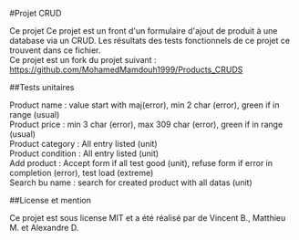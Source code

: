 #Projet CRUD

Ce projet Ce projet est un front d'un formulaire d'ajout de produit à une database via un CRUD. Les résultats des tests fonctionnels de ce projet ce trouvent dans ce fichier.    
Ce projet est un fork du projet suivant : https://github.com/MohamedMamdouh1999/Products_CRUDS  
  
  
##Tests unitaires  
  
Product name : value start with maj(error), min 2 char (error), green if in range (usual)  
Product price : min 3 char (error), max 309 char (error), green if in range (usual)  
Product category : All entry listed (unit)  
Product condition : All entry listed (unit)  
Add product : Accept form if all test good (unit), refuse form if error in completion (error), test load (extreme)  
Search bu name : search for created product with all datas (unit)  
  
  
##License et mention  
  
Ce projet est sous license MIT et a été réalisé par de Vincent B., Matthieu M. et Alexandre D.
